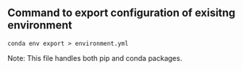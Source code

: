 ## Command to export configuration of exisitng environment

```
conda env export > environment.yml
```
Note: This file handles both pip and conda packages.
